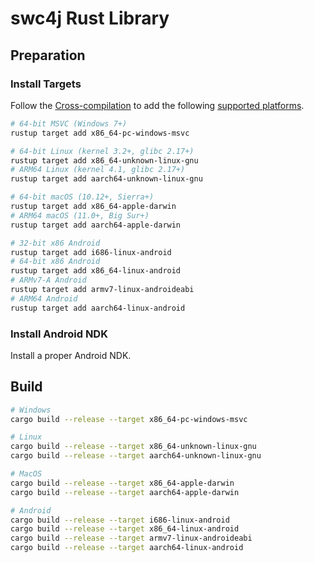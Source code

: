 # swc4j Rust Library

## Preparation

### Install Targets

Follow the [Cross-compilation](https://rust-lang.github.io/rustup/cross-compilation.html) to add the following [supported platforms](https://doc.rust-lang.org/nightly/rustc/platform-support.html).

```sh
# 64-bit MSVC (Windows 7+)
rustup target add x86_64-pc-windows-msvc

# 64-bit Linux (kernel 3.2+, glibc 2.17+)
rustup target add x86_64-unknown-linux-gnu
# ARM64 Linux (kernel 4.1, glibc 2.17+)
rustup target add aarch64-unknown-linux-gnu

# 64-bit macOS (10.12+, Sierra+)
rustup target add x86_64-apple-darwin
# ARM64 macOS (11.0+, Big Sur+)
rustup target add aarch64-apple-darwin

# 32-bit x86 Android
rustup target add i686-linux-android
# 64-bit x86 Android
rustup target add x86_64-linux-android
# ARMv7-A Android
rustup target add armv7-linux-androideabi
# ARM64 Android
rustup target add aarch64-linux-android
```

### Install Android NDK

Install a proper Android NDK.

## Build

```sh
# Windows
cargo build --release --target x86_64-pc-windows-msvc

# Linux
cargo build --release --target x86_64-unknown-linux-gnu
cargo build --release --target aarch64-unknown-linux-gnu

# MacOS
cargo build --release --target x86_64-apple-darwin
cargo build --release --target aarch64-apple-darwin

# Android
cargo build --release --target i686-linux-android
cargo build --release --target x86_64-linux-android
cargo build --release --target armv7-linux-androideabi
cargo build --release --target aarch64-linux-android
```
